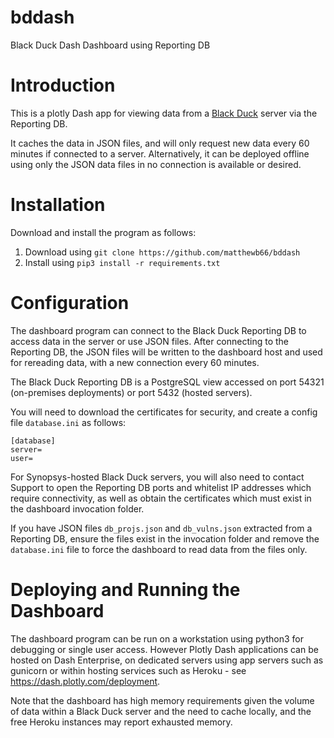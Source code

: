 # bddash
Black Duck Dash Dashboard using Reporting DB

# Introduction

This is a plotly Dash app for viewing data from a [Black Duck](https://www.synopsys.com/software-integrity/security-testing/software-composition-analysis.html) server via the Reporting DB.

It caches the data in JSON files, and will only request new data every 60 minutes if connected to a server. Alternatively, it can be deployed offline using only the JSON data files in no connection is available or desired.

# Installation

Download and install the program as follows:

1. Download using `git clone https://github.com/matthewb66/bddash`
1. Install using `pip3 install -r requirements.txt`

# Configuration

The dashboard program can connect to the Black Duck Reporting DB to access data in the server or use JSON files. After connecting to the Reporting DB, the JSON files will be written to the dashboard host and used for rereading data, with a new connection every 60 minutes.

The Black Duck Reporting DB is a PostgreSQL view accessed on port 54321 (on-premises deployments) or port 5432 (hosted servers).

You will need to download the certificates for security, and create a config file `database.ini` as follows:

    [database]
    server=
    user=
    
For Synopsys-hosted Black Duck servers, you will also need to contact Support to open the Reporting DB ports and whitelist IP addresses which require connectivity, as well as obtain the certificates which must exist in the dashboard invocation folder.

If you have JSON files `db_projs.json` and `db_vulns.json` extracted from a Reporting DB, ensure the files exist in the invocation folder and remove the `database.ini` file to force the dashboard to read data from the files only.

# Deploying and Running the Dashboard

The dashboard program can be run on a workstation using python3 for debugging or single user access. However Plotly Dash applications can be hosted on Dash Enterprise, on dedicated servers using app servers such as gunicorn or within hosting services such as Heroku - see https://dash.plotly.com/deployment.

Note that the dashboard has high memory requirements given the volume of data within a Black Duck server and the need to cache locally, and the free Heroku instances may report exhausted memory.


